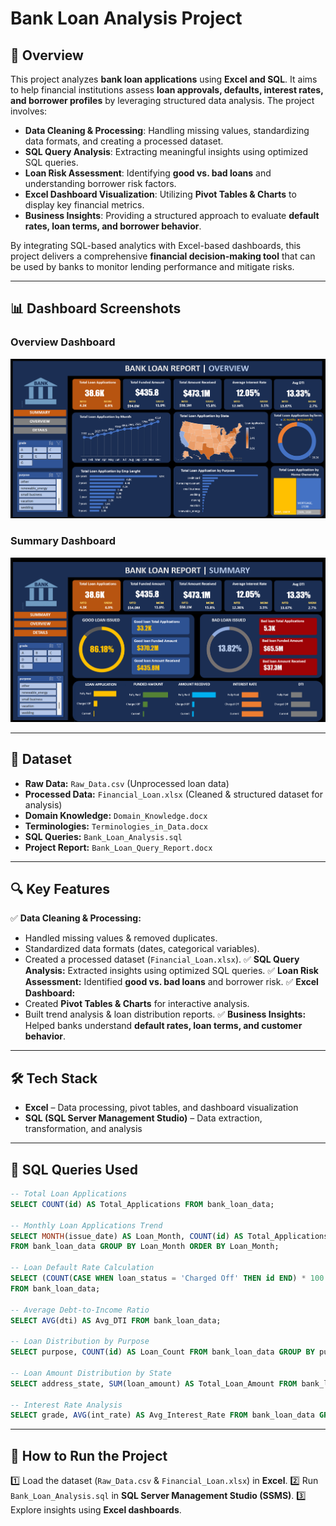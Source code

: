 # Bank Loan Analysis Project

## 📌 Overview
This project analyzes **bank loan applications** using **Excel and SQL**. It aims to help financial institutions assess **loan approvals, defaults, interest rates, and borrower profiles** by leveraging structured data analysis. The project involves:

- **Data Cleaning & Processing**: Handling missing values, standardizing data formats, and creating a processed dataset.
- **SQL Query Analysis**: Extracting meaningful insights using optimized SQL queries.
- **Loan Risk Assessment**: Identifying **good vs. bad loans** and understanding borrower risk factors.
- **Excel Dashboard Visualization**: Utilizing **Pivot Tables & Charts** to display key financial metrics.
- **Business Insights**: Providing a structured approach to evaluate **default rates, loan terms, and borrower behavior**.

By integrating SQL-based analytics with Excel-based dashboards, this project delivers a comprehensive **financial decision-making tool** that can be used by banks to monitor lending performance and mitigate risks.

---

## 📊 Dashboard Screenshots
### **Overview Dashboard**
![Overview Dashboard](Images/Dashboard_Overview.png)

### **Summary Dashboard**
![Summary Dashboard](Images/Dashboard_Summary.png)

---

## 📂 Dataset
- **Raw Data:** `Raw_Data.csv` (Unprocessed loan data)
- **Processed Data:** `Financial_Loan.xlsx` (Cleaned & structured dataset for analysis)
- **Domain Knowledge:** `Domain_Knowledge.docx`
- **Terminologies:** `Terminologies_in_Data.docx`
- **SQL Queries:** `Bank_Loan_Analysis.sql`
- **Project Report:** `Bank_Loan_Query_Report.docx`

---

## 🔍 Key Features
✅ **Data Cleaning & Processing:**
   - Handled missing values & removed duplicates.
   - Standardized data formats (dates, categorical variables).
   - Created a processed dataset (`Financial_Loan.xlsx`).
✅ **SQL Query Analysis:** Extracted insights using optimized SQL queries.
✅ **Loan Risk Assessment:** Identified **good vs. bad loans** and borrower risk.
✅ **Excel Dashboard:**
   - Created **Pivot Tables & Charts** for interactive analysis.
   - Built trend analysis & loan distribution reports.
✅ **Business Insights:** Helped banks understand **default rates, loan terms, and customer behavior**.

---

## 🛠 Tech Stack
- **Excel** – Data processing, pivot tables, and dashboard visualization
- **SQL (SQL Server Management Studio)** – Data extraction, transformation, and analysis

---

## 📌 SQL Queries Used
```sql
-- Total Loan Applications
SELECT COUNT(id) AS Total_Applications FROM bank_loan_data;

-- Monthly Loan Applications Trend
SELECT MONTH(issue_date) AS Loan_Month, COUNT(id) AS Total_Applications 
FROM bank_loan_data GROUP BY Loan_Month ORDER BY Loan_Month;

-- Loan Default Rate Calculation
SELECT (COUNT(CASE WHEN loan_status = 'Charged Off' THEN id END) * 100.0) / COUNT(id) AS Default_Rate 
FROM bank_loan_data;

-- Average Debt-to-Income Ratio
SELECT AVG(dti) AS Avg_DTI FROM bank_loan_data;

-- Loan Distribution by Purpose
SELECT purpose, COUNT(id) AS Loan_Count FROM bank_loan_data GROUP BY purpose ORDER BY Loan_Count DESC;

-- Loan Amount Distribution by State
SELECT address_state, SUM(loan_amount) AS Total_Loan_Amount FROM bank_loan_data GROUP BY address_state;

-- Interest Rate Analysis
SELECT grade, AVG(int_rate) AS Avg_Interest_Rate FROM bank_loan_data GROUP BY grade ORDER BY Avg_Interest_Rate DESC;
```

---

## 🚀 How to Run the Project
1️⃣ Load the dataset (`Raw_Data.csv` & `Financial_Loan.xlsx`) in **Excel**.
2️⃣ Run `Bank_Loan_Analysis.sql` in **SQL Server Management Studio (SSMS)**.
3️⃣ Explore insights using **Excel dashboards**.


